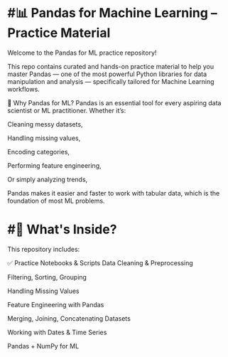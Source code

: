 # #📊 Pandas for Machine Learning – Practice Material


Welcome to the Pandas for ML practice repository!


This repo contains curated and hands-on practice material to help you master Pandas — one of the most powerful Python libraries for data manipulation and analysis — specifically tailored for Machine Learning workflows.

🧠 Why Pandas for ML?
Pandas is an essential tool for every aspiring data scientist or ML practitioner. Whether it’s:

Cleaning messy datasets,

Handling missing values,

Encoding categories,

Performing feature engineering,

Or simply analyzing trends,

Pandas makes it easier and faster to work with tabular data, which is the foundation of most ML problems.

# #📁 What's Inside?
This repository includes:

✅ Practice Notebooks & Scripts
Data Cleaning & Preprocessing

Filtering, Sorting, Grouping

Handling Missing Values

Feature Engineering with Pandas

Merging, Joining, Concatenating Datasets

Working with Dates & Time Series

Pandas + NumPy for ML

